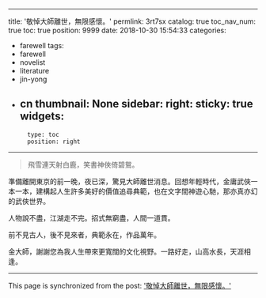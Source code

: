 
---
title: '敬悼大師離世，無限感懷。'
permlink: 3rt7sx
catalog: true
toc_nav_num: true
toc: true
position: 9999
date: 2018-10-30 15:54:33
categories:
- farewell
tags:
- farewell
- novelist
- literature
- jin-yong
- cn
thumbnail: None
sidebar:
    right:
        sticky: true
widgets:
    -
        type: toc
        position: right
---


>飛雪連天射白鹿，笑書神俠倚碧鴛。

準備離開東京的前一晚，夜已深，驚見大師離世消息。回想年輕時代，金庸武俠一本一本，建構起人生許多美好的價值追尋典範，也在文字間神遊心馳，那亦真亦幻的武俠世界。

人物說不盡，江湖走不完。招式無窮盡，人間一道貫。

前不見古人，後不見來者，典範永在，作品萬年。

金大師，謝謝您為我人生帶來更寬闊的文化視野。一路好走，山高水長，天涯相逢。

- - -

This page is synchronized from the post: ['敬悼大師離世，無限感懷。'](https://steemit.com/@deanliu/3rt7sx)
